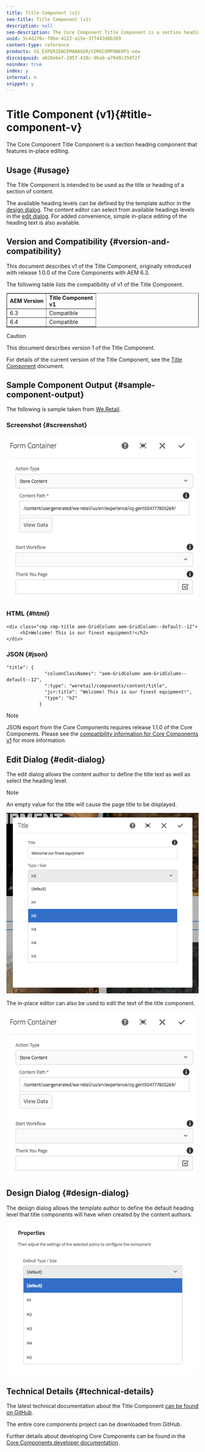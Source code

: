```yaml
---
title: Title Component (v1)
seo-title: Title Component (v1)
description: null
seo-description: The Core Component Title Component is a section heading component that features in-place editing.
uuid: 5c4d276c-f0be-4122-a15e-3f7443d8b209
content-type: reference
products: SG_EXPERIENCEMANAGER/CORECOMPONENTS-new
discoiquuid: a028ebef-2957-410c-9bab-a7040c350f2f
noindex: true
index: y
internal: n
snippet: y
---
```


# Title Component (v1){#title-component-v}

The Core Component Title Component is a section heading component that features in-place editing.

## Usage {#usage}

The Title Component is intended to be used as the title or heading of a section of content.

The available heading levels can be defined by the template author in the [design dialog](title-v1.md#main-pars_title_1995166862). The content editor can select from available headings levels in the [edit dialog](title-v1.md#main-pars_title). For added convenience, simple in-place editing of the heading text is also available.

## Version and Compatibility {#version-and-compatibility}

This document describes v1 of the Title Component, originally introduced with release 1.0.0 of the Core Components with AEM 6.3.

The following table lists the compatibility of v1 of the Title Component.

<table border="1" cellpadding="1" cellspacing="0" width="100%"> 
 <tbody> 
  <tr> 
   <td><strong>AEM Version</strong></td> 
   <td><strong>Title Component<br /> v1</strong><br /> </td> 
  </tr> 
  <tr> 
   <td>6.3</td> 
   <td>Compatible</td> 
  </tr> 
  <tr> 
   <td>6.4</td> 
   <td>Compatible</td> 
  </tr> 
 </tbody> 
</table>

>[!CAUTION]
>
>This document describes version 1 of the Title Component.
>
>For details of the current version of the Title Component, see the [Title Component](title.md) document.

## Sample Component Output {#sample-component-output}

The following is sample taken from [We.Retail](https://helpx.adobe.com/experience-manager/6-3/sites/developing/using/we-retail.html).

### Screenshot {#screenshot}

![](assets/chlimage_1.png) 

### HTML {#html}

```
<div class="cmp cmp-title aem-GridColumn aem-GridColumn--default--12">
     <h2>Welcome! This is our finest equipment!</h2>
</div>
```

### JSON {#json}

```
"title": {
              "columnClassNames": "aem-GridColumn aem-GridColumn--default--12",
              ":type": "weretail/components/content/title",
              "jcr:title": "Welcome! This is our finest equipment!",
              "type": "h2"
            }
```

>[!NOTE]
>
>JSON export from the Core Components requires release 1.1.0 of the Core Components. Please see the [compatibility information for Core Components v1](versions.md#main-pars_title_236368006) for more information.

## Edit Dialog {#edit-dialog}

The edit dialog allows the content author to define the title text as well as select the heading level.

>[!NOTE]
>
>An empty value for the title will cause the page title to be displayed.

![](assets/chlimage_1-91.png)

The in-place editor can also be used to edit the text of the title component.

![](assets/chlimage_1.png) 

## Design Dialog {#design-dialog}

The design dialog allows the template author to define the default heading level that title components will have when created by the content authors.

![](assets/chlimage_1-92.png) 

## Technical Details {#technical-details}

The latest technical documentation about the Title Component [can be found on GitHub](https://github.com/adobe/aem-core-wcm-components/tree/master/content/src/content/jcr_root/apps/core/wcm/components/title/v1/title).

The entire core components project can be downloaded from GitHub.

Further details about developing Core Components can be found in the [Core Components developer documentation](developing.md). 
